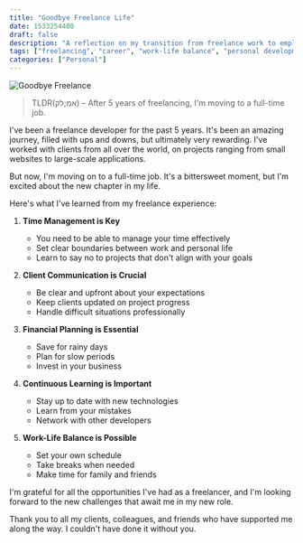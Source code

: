 ```yaml
---
title: "Goodbye Freelance Life"
date: 1533254400
draft: false
description: "A reflection on my transition from freelance work to employment"
tags: ["freelancing", "career", "work-life balance", "personal development"]
categories: ["Personal"]
---
```


![Goodbye Freelance](/img/goodbye.png)

> TLDR(אמ;לק) – After 5 years of freelancing, I'm moving to a full-time job.

I've been a freelance developer for the past 5 years. It's been an amazing journey, filled with ups and downs, but ultimately very rewarding. I've worked with clients from all over the world, on projects ranging from small websites to large-scale applications.

But now, I'm moving on to a full-time job. It's a bittersweet moment, but I'm excited about the new chapter in my life.

Here's what I've learned from my freelance experience:

1. **Time Management is Key**
   - You need to be able to manage your time effectively
   - Set clear boundaries between work and personal life
   - Learn to say no to projects that don't align with your goals

2. **Client Communication is Crucial**
   - Be clear and upfront about your expectations
   - Keep clients updated on project progress
   - Handle difficult situations professionally

3. **Financial Planning is Essential**
   - Save for rainy days
   - Plan for slow periods
   - Invest in your business

4. **Continuous Learning is Important**
   - Stay up to date with new technologies
   - Learn from your mistakes
   - Network with other developers

5. **Work-Life Balance is Possible**
   - Set your own schedule
   - Take breaks when needed
   - Make time for family and friends

I'm grateful for all the opportunities I've had as a freelancer, and I'm looking forward to the new challenges that await me in my new role.

Thank you to all my clients, colleagues, and friends who have supported me along the way. I couldn't have done it without you.
